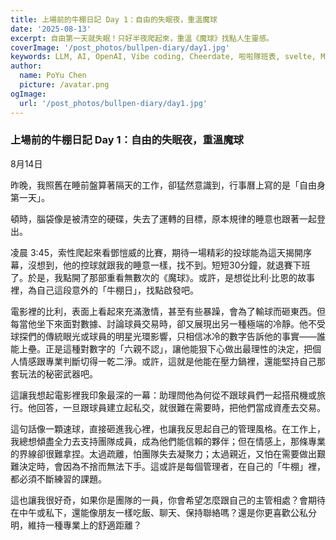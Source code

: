 ```yaml
---
title: 上場前的牛棚日記 Day 1：自由的失眠夜，重溫魔球
date: '2025-08-13'
excerpt: 自由第一天就失眠！只好半夜爬起來，重溫《魔球》找點人生靈感。
coverImage: '/post_photos/bullpen-diary/day1.jpg'
keywords: LLM, AI, OpenAI, Vibe coding, Cheerdate, 啦啦隊班表, svelte, MVP, Tailwind
author: 
  name: PoYu Chen
  picture: /avatar.png
ogImage: 
  url: '/post_photos/bullpen-diary/day1.jpg'
---
```

### 上場前的牛棚日記 Day 1：自由的失眠夜，重溫魔球
8月14日

昨晚，我照舊在睡前盤算著隔天的工作，卻猛然意識到，行事曆上寫的是「自由身第一天」。

頓時，腦袋像是被清空的硬碟，失去了運轉的目標，原本規律的睡意也跟著一起登出。

凌晨 3:45，索性爬起來看鄧愷威的比賽，期待一場精彩的投球能為這天揭開序幕，沒想到，他的控球就跟我的睡意一樣，找不到。短短30分鐘，就退賽下班了。於是，我點開了那部重看無數次的《魔球》。或許，是想從比利·比恩的故事裡，為自己這段意外的「牛棚日」，找點啟發吧。

電影裡的比利，表面上看起來充滿激情，甚至有些暴躁，會為了輸球而砸東西。但每當他坐下來面對數據、討論球員交易時，卻又展現出另一種極端的冷靜。他不受球探們的傳統眼光或球員的明星光環影響，只相信冰冷的數字告訴他的事實——誰能上壘。正是這種對數字的「六親不認」，讓他能狠下心做出最理性的決定，把個人情感跟專業判斷切得一乾二淨。或許，這就是他能在壓力鍋裡，還能堅持自己那套玩法的秘密武器吧。

這讓我想起電影裡我印象最深的一幕：助理問他為何從不跟球員們一起搭飛機或旅行。他回答，一旦跟球員建立起私交，就很難在需要時，把他們當成資產去交易。

這句話像一顆速球，直接砸進我心裡，也讓我反思起自己的管理風格。在工作上，我總想傾盡全力去支持團隊成員，成為他們能信賴的夥伴；但在情感上，那條專業的界線卻很難拿捏。太過疏離，怕團隊失去凝聚力；太過親近，又怕在需要做出艱難決定時，會因為不捨而無法下手。這或許是每個管理者，在自己的「牛棚」裡，都必須不斷練習的課題。

這也讓我很好奇，如果你是團隊的一員，你會希望怎麼跟自己的主管相處？會期待在中午或私下，還能像朋友一樣吃飯、聊天、保持聯絡嗎？還是你更喜歡公私分明，維持一種專業上的舒適距離？
